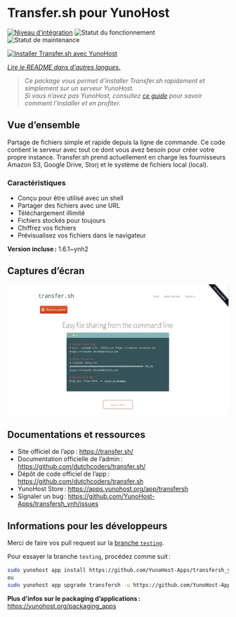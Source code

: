 <!--
Nota bene : ce README est automatiquement généré par <https://github.com/YunoHost/apps/tree/master/tools/readme_generator>
Il NE doit PAS être modifié à la main.
-->

# Transfer.sh pour YunoHost

[![Niveau d’intégration](https://apps.yunohost.org/badge/integration/transfersh)](https://ci-apps.yunohost.org/ci/apps/transfersh/)
![Statut du fonctionnement](https://apps.yunohost.org/badge/state/transfersh)
![Statut de maintenance](https://apps.yunohost.org/badge/maintained/transfersh)

[![Installer Transfer.sh avec YunoHost](https://install-app.yunohost.org/install-with-yunohost.svg)](https://install-app.yunohost.org/?app=transfersh)

*[Lire le README dans d'autres langues.](./ALL_README.md)*

> *Ce package vous permet d’installer Transfer.sh rapidement et simplement sur un serveur YunoHost.*  
> *Si vous n’avez pas YunoHost, consultez [ce guide](https://yunohost.org/install) pour savoir comment l’installer et en profiter.*

## Vue d’ensemble

Partage de fichiers simple et rapide depuis la ligne de commande. Ce code contient le serveur avec tout ce dont vous avez besoin pour créer votre propre instance.
Transfer.sh prend actuellement en charge les fournisseurs Amazon S3, Google Drive, Storj et le système de fichiers local (local).

### Caractéristiques

- Conçu pour être utilisé avec un shell
- Partager des fichiers avec une URL
- Téléchargement illimité
- Fichiers stockés pour toujours
- Chiffrez vos fichiers
- Prévisualisez vos fichiers dans le navigateur

**Version incluse :** 1.6.1~ynh2

## Captures d’écran

![Capture d’écran de Transfer.sh](./doc/screenshots/transfer.sh-about.jpg)

## Documentations et ressources

- Site officiel de l’app : <https://transfer.sh/>
- Documentation officielle de l’admin : <https://github.com/dutchcoders/transfer.sh/>
- Dépôt de code officiel de l’app : <https://github.com/dutchcoders/transfer.sh>
- YunoHost Store : <https://apps.yunohost.org/app/transfersh>
- Signaler un bug : <https://github.com/YunoHost-Apps/transfersh_ynh/issues>

## Informations pour les développeurs

Merci de faire vos pull request sur la [branche `testing`](https://github.com/YunoHost-Apps/transfersh_ynh/tree/testing).

Pour essayer la branche `testing`, procédez comme suit :

```bash
sudo yunohost app install https://github.com/YunoHost-Apps/transfersh_ynh/tree/testing --debug
ou
sudo yunohost app upgrade transfersh -u https://github.com/YunoHost-Apps/transfersh_ynh/tree/testing --debug
```

**Plus d’infos sur le packaging d’applications :** <https://yunohost.org/packaging_apps>
